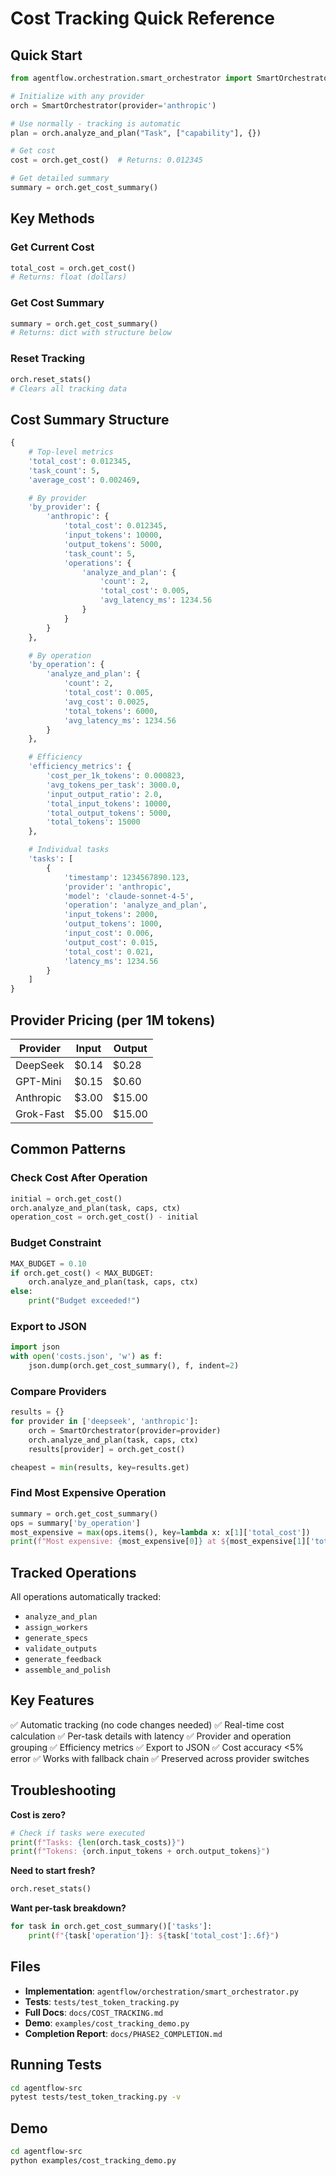 # Cost Tracking Quick Reference

## Quick Start

```python
from agentflow.orchestration.smart_orchestrator import SmartOrchestrator

# Initialize with any provider
orch = SmartOrchestrator(provider='anthropic')

# Use normally - tracking is automatic
plan = orch.analyze_and_plan("Task", ["capability"], {})

# Get cost
cost = orch.get_cost()  # Returns: 0.012345

# Get detailed summary
summary = orch.get_cost_summary()
```

## Key Methods

### Get Current Cost
```python
total_cost = orch.get_cost()
# Returns: float (dollars)
```

### Get Cost Summary
```python
summary = orch.get_cost_summary()
# Returns: dict with structure below
```

### Reset Tracking
```python
orch.reset_stats()
# Clears all tracking data
```

## Cost Summary Structure

```python
{
    # Top-level metrics
    'total_cost': 0.012345,
    'task_count': 5,
    'average_cost': 0.002469,

    # By provider
    'by_provider': {
        'anthropic': {
            'total_cost': 0.012345,
            'input_tokens': 10000,
            'output_tokens': 5000,
            'task_count': 5,
            'operations': {
                'analyze_and_plan': {
                    'count': 2,
                    'total_cost': 0.005,
                    'avg_latency_ms': 1234.56
                }
            }
        }
    },

    # By operation
    'by_operation': {
        'analyze_and_plan': {
            'count': 2,
            'total_cost': 0.005,
            'avg_cost': 0.0025,
            'total_tokens': 6000,
            'avg_latency_ms': 1234.56
        }
    },

    # Efficiency
    'efficiency_metrics': {
        'cost_per_1k_tokens': 0.000823,
        'avg_tokens_per_task': 3000.0,
        'input_output_ratio': 2.0,
        'total_input_tokens': 10000,
        'total_output_tokens': 5000,
        'total_tokens': 15000
    },

    # Individual tasks
    'tasks': [
        {
            'timestamp': 1234567890.123,
            'provider': 'anthropic',
            'model': 'claude-sonnet-4-5',
            'operation': 'analyze_and_plan',
            'input_tokens': 2000,
            'output_tokens': 1000,
            'input_cost': 0.006,
            'output_cost': 0.015,
            'total_cost': 0.021,
            'latency_ms': 1234.56
        }
    ]
}
```

## Provider Pricing (per 1M tokens)

| Provider | Input | Output |
|----------|-------|--------|
| DeepSeek | $0.14 | $0.28 |
| GPT-Mini | $0.15 | $0.60 |
| Anthropic | $3.00 | $15.00 |
| Grok-Fast | $5.00 | $15.00 |

## Common Patterns

### Check Cost After Operation
```python
initial = orch.get_cost()
orch.analyze_and_plan(task, caps, ctx)
operation_cost = orch.get_cost() - initial
```

### Budget Constraint
```python
MAX_BUDGET = 0.10
if orch.get_cost() < MAX_BUDGET:
    orch.analyze_and_plan(task, caps, ctx)
else:
    print("Budget exceeded!")
```

### Export to JSON
```python
import json
with open('costs.json', 'w') as f:
    json.dump(orch.get_cost_summary(), f, indent=2)
```

### Compare Providers
```python
results = {}
for provider in ['deepseek', 'anthropic']:
    orch = SmartOrchestrator(provider=provider)
    orch.analyze_and_plan(task, caps, ctx)
    results[provider] = orch.get_cost()

cheapest = min(results, key=results.get)
```

### Find Most Expensive Operation
```python
summary = orch.get_cost_summary()
ops = summary['by_operation']
most_expensive = max(ops.items(), key=lambda x: x[1]['total_cost'])
print(f"Most expensive: {most_expensive[0]} at ${most_expensive[1]['total_cost']}")
```

## Tracked Operations

All operations automatically tracked:
- `analyze_and_plan`
- `assign_workers`
- `generate_specs`
- `validate_outputs`
- `generate_feedback`
- `assemble_and_polish`

## Key Features

✅ Automatic tracking (no code changes needed)
✅ Real-time cost calculation
✅ Per-task details with latency
✅ Provider and operation grouping
✅ Efficiency metrics
✅ Export to JSON
✅ Cost accuracy <5% error
✅ Works with fallback chain
✅ Preserved across provider switches

## Troubleshooting

**Cost is zero?**
```python
# Check if tasks were executed
print(f"Tasks: {len(orch.task_costs)}")
print(f"Tokens: {orch.input_tokens + orch.output_tokens}")
```

**Need to start fresh?**
```python
orch.reset_stats()
```

**Want per-task breakdown?**
```python
for task in orch.get_cost_summary()['tasks']:
    print(f"{task['operation']}: ${task['total_cost']:.6f}")
```

## Files

- **Implementation**: `agentflow/orchestration/smart_orchestrator.py`
- **Tests**: `tests/test_token_tracking.py`
- **Full Docs**: `docs/COST_TRACKING.md`
- **Demo**: `examples/cost_tracking_demo.py`
- **Completion Report**: `docs/PHASE2_COMPLETION.md`

## Running Tests

```bash
cd agentflow-src
pytest tests/test_token_tracking.py -v
```

## Demo

```bash
cd agentflow-src
python examples/cost_tracking_demo.py
```
